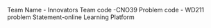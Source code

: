 Team Name - Innovators
Team code -CNO39
Problem code - WD211
problem Statement-online Learning Platform
